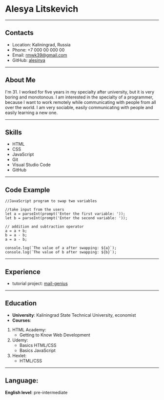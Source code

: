 # Alesya Litskevich
----
## Contacts
* Location: Kaliningrad, Russia
* Phone: +7 000 00 000 00
* Email: rmwk39@gmail.com
* GitHub: [alesinya]("https://github.com/alesinya")
----
## About Me
 I'm 31. I worked for five years in my specialty after university, but it is very boring and monotonous. I am interested in the specialty of a programmer, because I want to work remotely while communicating with people from all over the world. I am very sociable, easily communicating with people and easily learning a new one.

----
## Skills
* HTML
* CSS
* JavaScript
* Git
* Visual Studio Code
* GitHub
----
## Code Example
```
//JavaScript program to swap two variables

//take input from the users
let a = parseInt(prompt('Enter the first variable: '));
let b = parseInt(prompt('Enter the second variable: '));

// addition and subtraction operator
a = a + b;
b = a - b;
a = a - b;

console.log(`The value of a after swapping: ${a}`);
console.log(`The value of b after swapping: ${b}`);

```
----
## Experience
* tutorial project: [mail-genius]("https://github.com/alesinya/mail-genius")
----
## Education
* **University**: Kaliningrad State Technical University, economist
* **Courses**:
1. HTML Academy: 
    - Getting to Know Web Development
2. Udemy:
    - Basics HTML/CSS
    - Basics JavaScript
3. Hexlet:
    - HTML/CSS
----
## Language:
**English level**: pre-intermediate